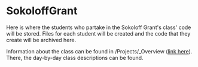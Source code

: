 # SokoloffGrant
Here is where the students who partake in the Sokoloff Grant's class' code will be stored. Files for each student will be created and the code that they create will be archived here.

Information about the class can be found in /Projects/\_Overview ([link here](https://github.com/TristanB22/SokoloffGrant/tree/main/Projects/_Overview)). There, the day-by-day class descriptions can be found.


